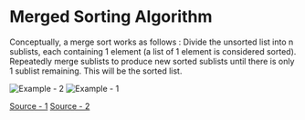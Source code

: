 # Merged Sorting Algorithm

Conceptually, a merge sort works as follows :
Divide the unsorted list into n sublists, each containing 1 element (a list of 1 element is considered sorted).
Repeatedly merge sublists to produce new sorted sublists until there is only 1 sublist remaining. This will be the sorted list.

![Example -  2](https://www.w3resource.com/w3r_images/Merge-sort-example-300px.gif)
![Example -  1](https://stackabuse.s3.amazonaws.com/media/merge-sort-in-python-1.png)

[Source - 1](https://stackabuse.com/merge-sort-in-javascript/)
[Source - 2](https://www.w3resource.com/javascript-exercises/searching-and-sorting-algorithm/searching-and-sorting-algorithm-exercise-2.php#:~:text=the%20sorted%20output.%22-,Algorithm%3A,is%20only%201%20sublist%20remaining.)

